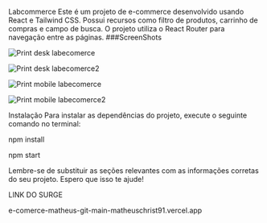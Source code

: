 Labcommerce Este é um projeto de e-commerce desenvolvido usando React e Tailwind CSS. Possui recursos como filtro de produtos, carrinho de compras e campo de busca. O projeto utiliza o React Router para navegação entre as páginas. ###ScreenShots

![Print desk labecomerce](https://github.com/MatheusChrist91/e-comerce-matheus/assets/123036490/05a0576d-0048-445c-9336-cb4bf36aa6a4)

![Print desk labecomerce2](https://github.com/MatheusChrist91/e-comerce-matheus/assets/123036490/6295ee59-e016-4b15-b778-c2a75d1d3bbf)

![Print  mobile labecomerce](https://github.com/MatheusChrist91/e-comerce-matheus/assets/123036490/77cc3a99-bca8-41eb-8f13-b10d70fc4847)

![Print  mobile labecomerce2](https://github.com/MatheusChrist91/e-comerce-matheus/assets/123036490/09889a14-529f-46e9-99c9-e87f4ca880b4)

Instalação
Para instalar as dependências do projeto, execute o seguinte comando no terminal:

npm install

npm start

Lembre-se de substituir as seções relevantes com as informações corretas do seu projeto. Espero que isso te ajude!

LINK DO SURGE


e-comerce-matheus-git-main-matheuschrist91.vercel.app
